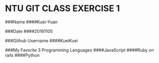 # NTU GIT CLASS EXERCISE 1

###Name
####Kuei-Yuan


###Date
####20161105


###Github Username
####KueiKuei


###My Favorite 3 Programming Languages
####JavaScript
####Ruby on rails
####Python